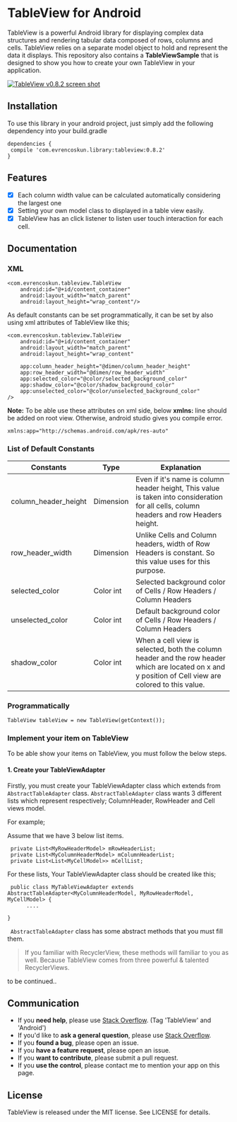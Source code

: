 <!-- ![Image](https://raw.githubusercontent.com/evrencoskun/TableViewSample/master/Logo.png) -->
# TableView for Android
TableView is a powerful Android library for displaying complex data structures and rendering tabular data composed of rows, columns and cells. 
TableView relies on a separate model object to hold and represent the data it displays.
This repository also contains a **TableViewSample** that is
designed to show you how to create your own TableView in your application.

[![TableView v0.8.2 screen shot](https://raw.githubusercontent.com/evrencoskun/TableViewSample/master/tableview-0_8_2_screenshot.png)](https://www.youtube.com/watch?v=Bui84mc5Xco)


## Installation

To use this library in your android project, just simply add the following dependency into your build.gradle

``` 
dependencies {
 compile 'com.evrencoskun.library:tableview:0.8.2' 
}
```

## Features
  - [x] Each column width value can be calculated automatically considering the largest one
  - [x] Setting your own model class to displayed in a table view easily.
  - [x] TableView has an click listener to listen user touch interaction for each cell.
  
## Documentation

### XML 

``` 
<com.evrencoskun.tableview.TableView
    android:id="@+id/content_container"
    android:layout_width="match_parent"
    android:layout_height="wrap_content"/>
```

As default constants can be set programmatically, it can be set by also using  xml attributes of TableView like this;

``` 
<com.evrencoskun.tableview.TableView
    android:id="@+id/content_container"
    android:layout_width="match_parent"
    android:layout_height="wrap_content"
    
    app:column_header_height="@dimen/column_header_height"
    app:row_header_width="@dimen/row_header_width"
    app:selected_color="@color/selected_background_color"
    app:shadow_color="@color/shadow_background_color"
    app:unselected_color="@color/unselected_background_color"
/>
```
**Note:** To be able use these attributes on xml side, below **xmlns:** line should be added on root view. Otherwise, android studio gives you compile error.

``` 
xmlns:app="http://schemas.android.com/apk/res-auto"
```

### List of Default Constants

Constants            |  Type           | Explanation
---------------------|-----------------|------------
column_header_height | Dimension       | Even if it's name is column header height, This value is taken into consideration for all cells, column headers and row Headers height. 
row_header_width     | Dimension       | Unlike Cells  and Column headers, width of Row Headers is constant. So this value uses for this purpose.
selected_color       | Color int       | Selected background color of Cells / Row Headers / Column Headers
unselected_color     | Color int       | Default background color of Cells / Row Headers / Column Headers
shadow_color         | Color int       | When a cell view is selected, both the column header and the row header which are located on x and y position of Cell view are colored to this value.


### Programmatically 

```
TableView tableView = new TableView(getContext());
```

###  Implement your item on TableView 
 To be able show your items on TableView, you must follow the below steps.

####  1. Create your TableViewAdapter
 Firstly, you must create your TableViewAdapter class which extends from ```AbstractTableAdapter``` class. 
 ```AbstractTableAdapter``` class wants 3 different lists which represent respectively; ColumnHeader, RowHeader and Cell views model.

 For example; 
 
 Assume that we have 3 below list items.

     private List<MyRowHeaderModel> mRowHeaderList;
     private List<MyColumnHeaderModel> mColumnHeaderList;
     private List<List<MyCellModel>> mCellList;
    
 For these lists, Your TableViewAdapter class should be created like this;
      
     public class MyTableViewAdapter extends AbstractTableAdapter<MyColumnHeaderModel, MyRowHeaderModel, MyCellModel> {
          ....
    
    }
    
 ``` AbstractTableAdapter``` class has some abstract methods that you must fill them. 
 
 > If you familiar with RecyclerView,
 these methods will familiar to you as well. Because TableView comes from three powerful & talented RecyclerViews.
    

to be continued.. 




## Communication

- If you **need help**, please use [Stack Overflow](https://stackoverflow.com/questions/tagged/tableview+android). (Tag 'TableView' and 'Android')
- If you'd like to **ask a general question**, please use [Stack Overflow](https://stackoverflow.com/questions/tagged/tableview+android).
- If you **found a bug**, please open an issue.
- If you **have a feature request**, please open an issue.
- If you **want to contribute**, please submit a pull request.
- If you **use the control**, please contact me to mention your app on this page.


## License

TableView is released under the MIT license. See LICENSE for details.